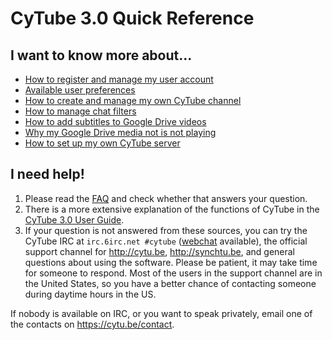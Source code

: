 
# CyTube 3.0 Quick Reference

## I want to know more about...

* [How to register and manage my user account](account-mgmt.md)
* [Available user preferences](user-settings.md)
* [How to create and manage my own CyTube channel](channel-mgmt.md)
* [How to manage chat filters](chat-filters.md)
* [How to add subtitles to Google Drive videos](google-drive-subtitles.md)
* [Why my Google Drive media not is not playing](gdrive-script-install.md)
* [How to set up my own CyTube server](https://github.com/calzoneman/sync/wiki/CyTube-3.0-Installation-Guide)

## I need help!

1. Please read the [FAQ](https://github.com/calzoneman/sync/wiki/Frequently-Asked-Questions) and check whether that answers your question.
2. There is a more extensive explanation of the functions of CyTube in the [CyTube 3.0 User Guide](https://github.com/calzoneman/sync/wiki/CyTube-3.0-User-Guide).
3. If your question is not answered from these sources,  you can try the CyTube IRC at `irc.6irc.net #cytube` ([webchat](https://webchat.6irc.net/?channels=cytube) available), the official support channel for http://cytu.be, http://synchtu.be, and general questions about using the software.  Please be patient, it may take time for someone to respond. Most of the users in the support channel are in the United States, so you have a better chance of contacting someone during daytime hours in the US.

If nobody is available on IRC, or you want to speak privately, email one of the contacts on https://cytu.be/contact.

